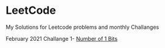 # LeetCode

My Solutions for Leetcode problems and monthly Challanges

February 2021 Challange
1- [Number of 1 Bits](https://github.com/zehrahayirci/LeetCode/blob/master/easy/191_Number_1_bits.py)
